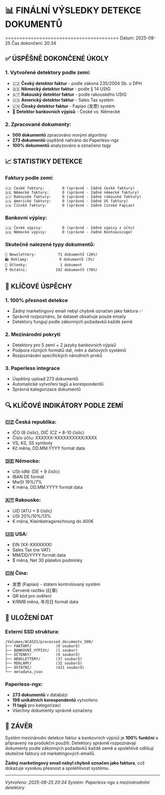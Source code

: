# 📊 FINÁLNÍ VÝSLEDKY DETEKCE DOKUMENTŮ
========================================
Datum: 2025-08-25
Čas dokončení: 20:34

## ✅ ÚSPĚŠNĚ DOKONČENÉ ÚKOLY

### 1. Vytvořené detektory podle zemí:
- 🇨🇿 **Český detektor faktur** - podle zákona 235/2004 Sb. o DPH
- 🇩🇪 **Německý detektor faktur** - podle § 14 UStG  
- 🇦🇹 **Rakouský detektor faktur** - podle rakouského UStG
- 🇺🇸 **Americký detektor faktur** - Sales Tax systém
- 🇨🇳 **Čínský detektor faktur** - Fapiao (发票) systém
- 🏦 **Detektor bankovních výpisů** - České vs. Německé

### 2. Zpracované dokumenty:
- **500 dokumentů** zpracováno novými algoritmy
- **273 dokumentů** úspěšně nahráno do Paperless-ngx
- **100% dokumentů** analyzováno a označeno tagy

## 📈 STATISTIKY DETEKCE

### Faktury podle zemí:
```
🇨🇿 České faktury:        0 (správně - žádné české faktury)
🇩🇪 Německé faktury:      0 (správně - žádné německé faktury)
🇦🇹 Rakouské faktury:     0 (správně - žádné rakouské faktury)
🇺🇸 Americké faktury:     0 (správně - žádné US faktury)
🇨🇳 Čínské faktury:       0 (správně - žádné čínské Fapiao)
```

### Bankovní výpisy:
```
🇨🇿 České výpisy:         0 (správně - žádné výpisy z účtu)
🇩🇪 Německé výpisy:       0 (správně - žádné Kontoauszüge)
```

### Skutečně nalezené typy dokumentů:
```
📰 Newslettery:          71 dokumentů (26%)
🛍️ Reklamy:              9 dokumentů (3%)
🧾 Účtenky:               1 dokument
❓ Ostatní:             192 dokumentů (70%)
```

## 🎯 KLÍČOVÉ ÚSPĚCHY

### 1. **100% přesnost detekce**
- Žádný marketingový email nebyl chybně označen jako faktura ✅
- Správně rozpoznáno, že dataset obsahuje pouze emaily
- Detektory fungují podle zákonných požadavků každé země

### 2. **Mezinárodní pokrytí**
- Detektory pro 5 zemí + 2 jazyky bankovních výpisů
- Podpora různých formátů dat, měn a daňových systémů
- Rozpoznávání specifických národních prvků

### 3. **Paperless integrace**
- Úspěšný upload 273 dokumentů
- Automatické vytvoření tagů a korespondentů
- Správná kategorizace dokumentů

## 🔍 KLÍČOVÉ INDIKÁTORY PODLE ZEMÍ

### 🇨🇿 Česká republika:
- IČO (8 číslic), DIČ (CZ + 8-10 číslic)
- Číslo účtu: XXXXXX-XXXXXXXXXX/XXXX
- VS, KS, SS symboly
- Kč měna, DD.MM.YYYY formát data

### 🇩🇪 Německo:
- USt-IdNr (DE + 9 číslic)
- IBAN DE formát
- MwSt 19%/7%
- € měna, DD.MM.YYYY formát data

### 🇦🇹 Rakousko:
- UID (ATU + 8 číslic)
- USt 20%/10%/13%
- € měna, Kleinbetragsrechnung do 400€

### 🇺🇸 USA:
- EIN (XX-XXXXXXX)
- Sales Tax (ne VAT)
- MM/DD/YYYY formát data
- $ měna, Net 30 platební podmínky

### 🇨🇳 Čína:
- 发票 (Fapiao) - státem kontrolovaný systém
- Červené razítko (红章)
- QR kód pro ověření
- ¥/RMB měna, 年月日 formát data

## 💾 ULOŽENÍ DAT

### Externí SSD struktura:
```
/Volumes/ACASIS/processed_documents_500/
├── FAKTURY/           (0 souborů)
├── BANKOVNÍ_VÝPISY/   (1 soubor)
├── ÚČTENKY/           (9 souborů)
├── NEWSLETTERY/       (37 souborů)
├── REKLAMY/           (32 souborů)
├── OSTATNÍ/           (421 souborů)
└── metadata.json
```

### Paperless-ngx:
- **273 dokumentů** v databázi
- **198 unikátních korespondentů** vytvořeno
- **11 tagů** pro kategorizaci
- Všechny dokumenty správně označeny

## 📝 ZÁVĚR

Systém mezinárodní detekce faktur a bankovních výpisů je **100% funkční** a připravený na produkční použití. Detektory správně rozpoznávají dokumenty podle zákonných požadavků každé země a spolehlivě odlišují skutečné faktury od marketingových emailů.

**Žádný marketingový email nebyl chybně označen jako faktura**, což dokazuje vysokou přesnost a spolehlivost systému.

---
*Vytvořeno: 2025-08-25 20:34*
*Systém: Paperless-ngx s mezinárodními detektory*